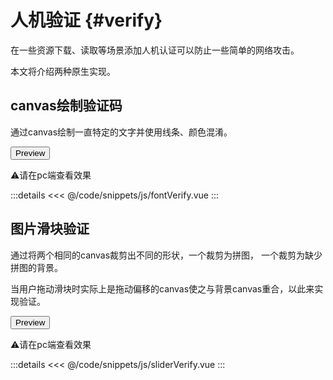 <script setup>
    import {ref, computed, onMounted} from 'vue';
    import FontVerify from '/code/snippets/js/fontVerify.vue';
    import SliderVerify from '/code/snippets/js/sliderVerify.vue';

    const isMobile = ref(null)
        
    const showFont = ref(true);
    const showSlider = ref(true);

    onMounted(() => {
        isMobile.value = navigator.userAgent.match(/(phone|pad|pod|iPhone|iPod|ios|iPad|Android|Mobile|BlackBerry|IEMobile|MQQBrowser|JUC|Fennec|wOSBrowser|BrowserNG|WebOS|Symbian|Windows Phone)/i)
    })
</script>


# 人机验证 {#verify}

在一些资源下载、读取等场景添加人机认证可以防止一些简单的网络攻击。

本文将介绍两种原生实现。

## canvas绘制验证码

通过canvas绘制一直特定的文字并使用线条、颜色混淆。

<div class="demo">
    <div class='pc' v-if='!isMobile'>
        <button v-if="!showFont" @click="showFont=true">Preview</button>
        <FontVerify v-if="showFont" />
    </div>
    <div class='desc' v-if='isMobile'>
        <p>⚠请在pc端查看效果</p>
    </div>
</div>

:::details
<<< @/code/snippets/js/fontVerify.vue
:::


## 图片滑块验证

通过将两个相同的canvas裁剪出不同的形状，一个裁剪为拼图， 一个裁剪为缺少拼图的背景。

当用户拖动滑块时实际上是拖动偏移的canvas使之与背景canvas重合，以此来实现验证。

<div class="demo">
    <div class='pc' v-if='!isMobile'>
        <button v-show="!showSlider" @click="showSlider=true">Preview</button>
        <SliderVerify v-show="showSlider" />
    </div>
    <div class='desc' v-if='isMobile'>
        <p>⚠请在pc端查看效果</p>
    </div>
</div>

:::details
<<< @/code/snippets/js/sliderVerify.vue
:::


<style lang='scss' scoped></style>